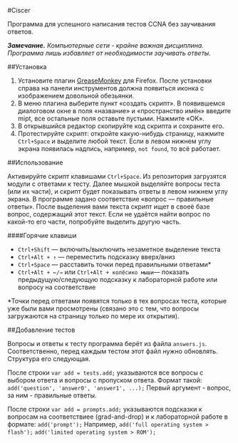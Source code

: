 #Ciscer

Программа для успешного написания тестов CCNA без заучивания ответов.

_**Замечание.** Компьютерные сети - крайне важная дисциплина. Программа лишь избавляет от необходимости заучивать ответы._

##Установка

1. Установите плагин [GreaseMonkey](https://addons.mozilla.org/ru/firefox/addon/greasemonkey/) для Firefox. После установки справа на панели инструментов должна появиться иконка с изображением довольной обезьянки.
2. В меню плагина выберите пункт «создать скрипт». В появившемся диалоговом окне в поля «название» и «пространство имён» введите mipt, все остальные поля оставьте пустыми. Нажмите «OK».
3. В открывшийся редактор скопируйте код скрипта и сохраните его.
4. Протестируйте скрипт: откройте какую-нибудь страницу, нажмите `Ctrl+Space` и выделите любой текст. Если в левом нижнем углу экрана появилась надпись, например, `not found`, то всё работает.

##Использование

Активируйте скрипт клавишами `Ctrl+Space`. Из репозитория загрузятся модули с ответами к тесту.
Далее мышкой выделяйте вопросы теста (или их части), и скрипт будет показывать ответы в левом нижнем углу экрана. В программе задано соответствие «вопрос — правильные ответы». После выделения вами текста скрипт ищет в своеё базе вопрос, содержащий этот текст. Если не удаётся найти вопрос по какой-то его части, попробуйте выделить другую часть.

####Горячие клавиши
+ `Ctrl+Shift` — включить/выключить незаметное выделение текста
+ `Ctrl+Alt + ↑` — переместить подсказку вверх/вниз
+ `Ctrl+Space` — расставить точки перед правильными ответами*
+ `Ctrl+Alt + ←/→` или `Ctrl+Alt + колёсико мыши`— показать предыдущую/следующую подсказку к лабораторной работе или вопросу на соответствие

\*Точки перед ответами появятся только в тех вопросах теста, которые уже были вами просмотрены (связано это с тем, что вопросы загружаются на страницу только по мере их открытия).

##Добавление тестов

Вопросы и ответы к тесту программа берёт из файла `answers.js`. Соответственно, перед каждым тестом этот файл нужно обновлять. Структура его следующая.

После строки `var add = tests.add;` указываются все вопросы с выбором ответа и вопросы с пропуском ответа. Формат такой:
`add('question', 'answer0', 'answer1', ...);`
Первый аргумент - вопрос, за ним - правильные ответы.

После строки `var add = prompts.add;` указываются подсказки к вопросам на соответствиее (grad-and-drop) и к лабораторной работе в формате:
`add('prompt');`
Например,
`add('full operating system > flash');`
`add('limited operating system > ROM');`